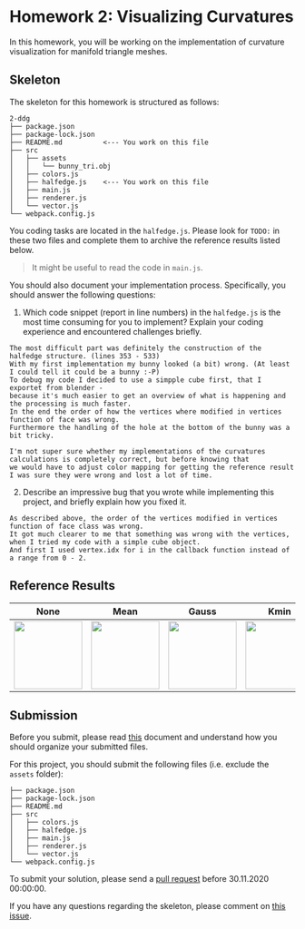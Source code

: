 # Homework 2: Visualizing Curvatures

In this homework, you will be working on the implementation of curvature
visualization for manifold triangle meshes.

## Skeleton

The skeleton for this homework is structured as follows:

```
2-ddg
├── package.json
├── package-lock.json
├── README.md          <--- You work on this file
├── src
│   ├── assets
│   │   └── bunny_tri.obj
│   ├── colors.js
│   ├── halfedge.js    <--- You work on this file
│   ├── main.js
│   ├── renderer.js
│   └── vector.js
└── webpack.config.js
```

You coding tasks are located in the `halfedge.js`.
Please look for `TODO:` in these two files and complete them to archive
the reference results listed below.

> It might be useful to read the code in `main.js`.

You should also document your implementation process. Specifically, you
should answer the following questions:

1. Which code snippet (report in line numbers) in the `halfedge.js` is the most time consuming for you to implement? Explain your coding experience and encountered challenges briefly.

```
The most difficult part was definitely the construction of the halfedge structure. (lines 353 - 533)
With my first implementation my bunny looked (a bit) wrong. (At least I could tell it could be a bunny :-P)
To debug my code I decided to use a simpple cube first, that I exportet from blender - 
because it's much easier to get an overview of what is happening and the processing is much faster.
In the end the order of how the vertices where modified in vertices function of face was wrong.
Furthermore the handling of the hole at the bottom of the bunny was a bit tricky.

I'm not super sure whether my implementations of the curvatures calculations is completely correct, but before knowing that
we would have to adjust color mapping for getting the reference result I was sure they were wrong and lost a lot of time.

```

2. Describe an impressive bug that you wrote while implementing this project, and briefly explain how you fixed it.

```
As described above, the order of the vertices modified in vertices function of face class was wrong.
It got much clearer to me that something was wrong with the vertices, when I tried my code with a simple cube object.
And first I used vertex.idx for i in the callback function instead of a range from 0 - 2. 
```

## Reference Results

|None|Mean|Gauss|Kmin|Kmax|
|:--:|:--:|:--:|:--:|:--:|
|<img src="./reference/cur-none.png" height="120"/>|<img src="./reference/cur-mean.png" height="120"/>|<img src="./reference/cur-guass.png" height="120"/>|<img src="./reference/cur-kmin.png" height="120"/>|<img src="./reference/cur-kmax.png" height="120"/>|

## Submission

Before you submit, please read [this](../README.md) document and understand
how you should organize your submitted files.

For this project, you should submit the following files (i.e. exclude the `assets` folder):

```
├── package.json
├── package-lock.json
├── README.md
├── src
│   ├── colors.js
│   ├── halfedge.js
│   ├── main.js
│   ├── renderer.js
│   └── vector.js
└── webpack.config.js
```

To submit your solution, please send a [pull request](https://github.com/mimuc/gp-ws2021/pulls) before 30.11.2020 00:00:00.

If you have any questions regarding the skeleton, please comment on [this issue](https://github.com/mimuc/gp-ws2021/issues/2).